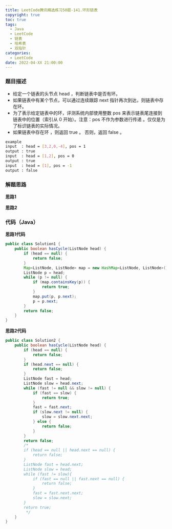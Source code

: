 ```yaml
---
title: LeetCode腾讯精选练习50题-141.环形链表
copyright: true
toc: true
tags:
  - Java
  - LeetCode
  - 链表
  - 哈希表
  - 双指针
categories:
  - LeetCode
date: 2022-04-XX 21:00:00
---
```


### 题目描述

 * 给定一个链表的头节点 head ，判断链表中是否有环。
 * 如果链表中有某个节点，可以通过连续跟踪 next 指针再次到达，则链表中存在环。 
 * 为了表示给定链表中的环，评测系统内部使用整数 pos 来表示链表尾连接到链表中的位置（索引从 0 开始）。注意：pos 不作为参数进行传递 。仅仅是为了标识链表的实际情况。
 * 如果链表中存在环 ，则返回 true 。 否则，返回 false 。

```bash
example
input  : head = [3,2,0,-4], pos = 1
output : true
input  : head = [1,2], pos = 0
output : true
input  : head = [1], pos = -1
output : false
```

<!--more-->

### 解题思路
**思路1**

**思路2**


### 代码（Java）
**思路1代码**
```java
public class Solution1 {
    public boolean hasCycle(ListNode head) {
        if (head == null) {
            return false;
        }
        Map<ListNode, ListNode> map = new HashMap<ListNode, ListNode>();
        ListNode p = head;
        while (p != null) {
            if (map.containsKey(p)) {
                return true;
            }
            map.put(p, p.next);
            p = p.next;
        }
        return false;
    }
}
```
**思路2代码**
```java
public class Solution2 {
    public boolean hasCycle(ListNode head) {
        if (head == null) {
            return false;
        }
        if (head.next == null) {
            return false;
        }
        ListNode fast = head;
        ListNode slow = head.next;
        while (fast != null && slow != null) {
            if (fast == slow) {
                return true;
            }
            fast = fast.next;
            if (slow.next != null) {
                slow = slow.next.next;
            } else {
                return false;
            }
        }
        return false;
        /*
        if (head == null || head.next == null) {
            return false;
        }
        ListNode fast = head.next;
        ListNode slow = head;
        while (fast != slow){
            if (fast == null || fast.next == null) {
                return false;
            }
            fast = fast.next.next;
            slow = slow.next;
        }
        return true;
         */
    }
}
```